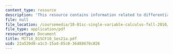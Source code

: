```yaml
---
content_type: resource
description: 'This resource contains information related to differentiation formulas. '
file: null
file_location: /coursemedia/18-01sc-single-variable-calculus-fall-2010/22a520d8a1c315ad85c036d88678c826_MIT18_01SCF10_Ses21a.pdf
file_type: application/pdf
resourcetype: Document
title: MIT18_01SCF10_Ses21a.pdf
uid: 22a520d8-a1c3-15ad-85c0-36d88678c826
---
```

